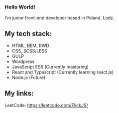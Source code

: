 ### Hello World!
I'm junior front-end developer based in Poland, Lodz.

## My tech stack:
- HTML, BEM, RWD
- CSS, SCSS/LESS
- GULP
- Wordpress 
- JavaScript ES6 (Currently mastering)
- React and Typescript (Currently learning react.js)
- Node.js (Future)

## My links:
LeetCode: https://leetcode.com/FlickJS/
